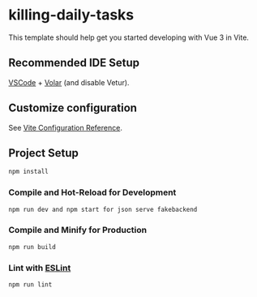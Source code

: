 # killing-daily-tasks

This template should help get you started developing with Vue 3 in Vite.

## Recommended IDE Setup

[VSCode](https://code.visualstudio.com/) + [Volar](https://marketplace.visualstudio.com/items?itemName=Vue.volar) (and disable Vetur).

## Customize configuration

See [Vite Configuration Reference](https://vitejs.dev/config/).

## Project Setup

```sh
npm install
```

### Compile and Hot-Reload for Development

```sh
npm run dev and npm start for json serve fakebackend
```

### Compile and Minify for Production

```sh
npm run build
```

### Lint with [ESLint](https://eslint.org/)

```sh
npm run lint
```
